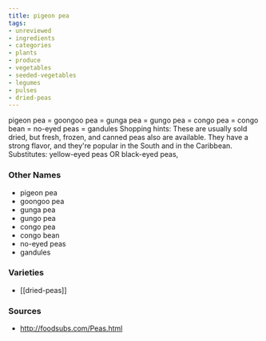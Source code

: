 ```yaml
---
title: pigeon pea
tags:
- unreviewed
- ingredients
- categories
- plants
- produce
- vegetables
- seeded-vegetables
- legumes
- pulses
- dried-peas
---
```

pigeon pea = goongoo pea = gunga pea = gungo pea = congo pea = congo bean = no-eyed peas = gandules Shopping hints: These are usually sold dried, but fresh, frozen, and canned peas also are available. They have a strong flavor, and they're popular in the South and in the Caribbean. Substitutes: yellow-eyed peas OR black-eyed peas,

### Other Names

* pigeon pea
* goongoo pea
* gunga pea
* gungo pea
* congo pea
* congo bean
* no-eyed peas
* gandules

### Varieties

* [[dried-peas]]

### Sources
* http://foodsubs.com/Peas.html
